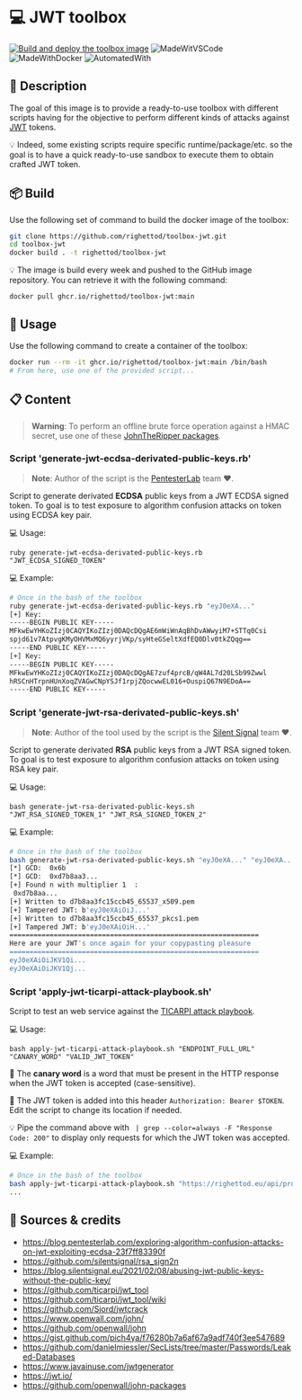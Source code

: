 # 💻 JWT toolbox

[![Build and deploy the toolbox image](https://github.com/righettod/toolbox-jwt/actions/workflows/build_docker_image.yml/badge.svg?branch=main)](https://github.com/righettod/toolbox-jwt/actions/workflows/build_docker_image.yml) ![MadeWitVSCode](https://img.shields.io/static/v1?label=Made%20with&message=VisualStudio%20Code&color=blue&?style=for-the-badge&logo=visualstudio) ![MadeWithDocker](https://img.shields.io/static/v1?label=Made%20with&message=Docker&color=blue&?style=for-the-badge&logo=docker) ![AutomatedWith](https://img.shields.io/static/v1?label=Automated%20with&message=GitHub%20Actions&color=blue&?style=for-the-badge&logo=github)

## 🎯 Description

The goal of this image is to provide a ready-to-use toolbox with different scripts having for the objective to perform different kinds of attacks against [JWT](https://jwt.io/) tokens.

💡 Indeed, some existing scripts require specific runtime/package/etc. so the goal is to have a quick ready-to-use sandbox to execute them to obtain crafted JWT token.

## 📦 Build

Use the following set of command to build the docker image of the toolbox:

```bash
git clone https://github.com/righettod/toolbox-jwt.git
cd toolbox-jwt
docker build . -t righettod/toolbox-jwt
```

💡 The image is build every week and pushed to the GitHub image repository. You can retrieve it with the following command:

`docker pull ghcr.io/righettod/toolbox-jwt:main`

## 🤔 Usage

Use the following command to create a container of the toolbox:

```bash
docker run --rm -it ghcr.io/righettod/toolbox-jwt:main /bin/bash
# From here, use one of the provided script...
```

## 📋 Content

> **Warning**: To perform an offline brute force operation against a HMAC secret, use one of these [JohnTheRipper packages](https://github.com/openwall/john-packages).

### Script 'generate-jwt-ecdsa-derivated-public-keys.rb'

> **Note**: Author of the script is the [PentesterLab](https://blog.pentesterlab.com/exploring-algorithm-confusion-attacks-on-jwt-exploiting-ecdsa-23f7ff83390f) team ❤.

Script to generate derivated **ECDSA** public keys from a JWT ECDSA signed token. To goal is to test exposure to algorithm confusion attacks on token using ECDSA key pair.

💻 Usage:

`ruby generate-jwt-ecdsa-derivated-public-keys.rb "JWT_ECDSA_SIGNED_TOKEN"`

💻 Example:

```bash
# Once in the bash of the toolbox
ruby generate-jwt-ecdsa-derivated-public-keys.rb "eyJ0eXA..."
[+] Key:
-----BEGIN PUBLIC KEY-----
MFkwEwYHKoZIzj0CAQYIKoZIzj0DAQcDQgAE6mWiWnAqBhDvAWwyiM7+STTq0Csi
spjd61v7AtpvgKMyOHVMxMQ6yyrjVKp/syHteGSeltXdfEQ0Dlv0tkZQqg==
-----END PUBLIC KEY-----
[+] Key:
-----BEGIN PUBLIC KEY-----
MFkwEwYHKoZIzj0CAQYIKoZIzj0DAQcDQgAE7zuf4prcB/qW4AL7d20LSb99Zwwl
hRSCnHTrpnHUnXoqZVAGwCNpYSJf1rpjZQocwwEL016+OuspiQ67N9EDoA==
-----END PUBLIC KEY-----
```

### Script 'generate-jwt-rsa-derivated-public-keys.sh'

> **Note**: Author of the tool used by the script is the [Silent Signal](https://blog.silentsignal.eu/2021/02/08/abusing-jwt-public-keys-without-the-public-key/) team ❤.

Script to generate derivated **RSA** public keys from a JWT RSA signed token. To goal is to test exposure to algorithm confusion attacks on token using RSA key pair.

💻 Usage:

`bash generate-jwt-rsa-derivated-public-keys.sh "JWT_RSA_SIGNED_TOKEN_1" "JWT_RSA_SIGNED_TOKEN_2"`

💻 Example:

```bash
# Once in the bash of the toolbox
bash generate-jwt-rsa-derivated-public-keys.sh "eyJ0eXA..." "eyJ0eXA..."
[*] GCD:  0x6b
[*] GCD:  0xd7b8aa3...
[+] Found n with multiplier 1  :
 0xd7b8aa...
[+] Written to d7b8aa3fc15ccb45_65537_x509.pem
[+] Tampered JWT: b'eyJ0eXAiOiJ...'
[+] Written to d7b8aa3fc15ccb45_65537_pkcs1.pem
[+] Tampered JWT: b'eyJ0eXAiOiH...'
==============================================================
Here are your JWT's once again for your copypasting pleasure
==============================================================
eyJ0eXAiOiJKV1Qi...
eyJ0eXAiOiJKV1Qj...
```

### Script 'apply-jwt-ticarpi-attack-playbook.sh'

Script to test an web service against the [TICARPI attack playbook](https://github.com/ticarpi/jwt_tool/wiki/Attack-Methodology).

💻 Usage:

`bash apply-jwt-ticarpi-attack-playbook.sh "ENDPOINT_FULL_URL" "CANARY_WORD" "VALID_JWT_TOKEN"`

📍 The **canary word** is a word that must be present in the HTTP response when the JWT token is accepted (case-sensitive).

💬 The JWT token is added into this header `Authorization: Bearer $TOKEN`. Edit the script to change its location if needed.

💡 Pipe the command above with ` | grep --color=always -F "Response Code: 200"` to display only requests for which the JWT token was accepted.

💻 Example:

```bash
# Once in the bash of the toolbox
bash apply-jwt-ticarpi-attack-playbook.sh "https://righettod.eu/api/profile" "righettod" "eyJ0eXA..."
...
```

## 🤝 Sources & credits

* <https://blog.pentesterlab.com/exploring-algorithm-confusion-attacks-on-jwt-exploiting-ecdsa-23f7ff83390f>
* <https://github.com/silentsignal/rsa_sign2n>
* <https://blog.silentsignal.eu/2021/02/08/abusing-jwt-public-keys-without-the-public-key/>
* <https://github.com/ticarpi/jwt_tool>
* <https://github.com/ticarpi/jwt_tool/wiki>
* <https://github.com/Sjord/jwtcrack>
* <https://www.openwall.com/john/>
* <https://github.com/openwall/john>
* <https://gist.github.com/pich4ya/f76280b7a6af67a9adf740f3ee547689>
* <https://github.com/danielmiessler/SecLists/tree/master/Passwords/Leaked-Databases>
* <https://www.javainuse.com/jwtgenerator>
* <https://jwt.io/>
* <https://github.com/openwall/john-packages>
